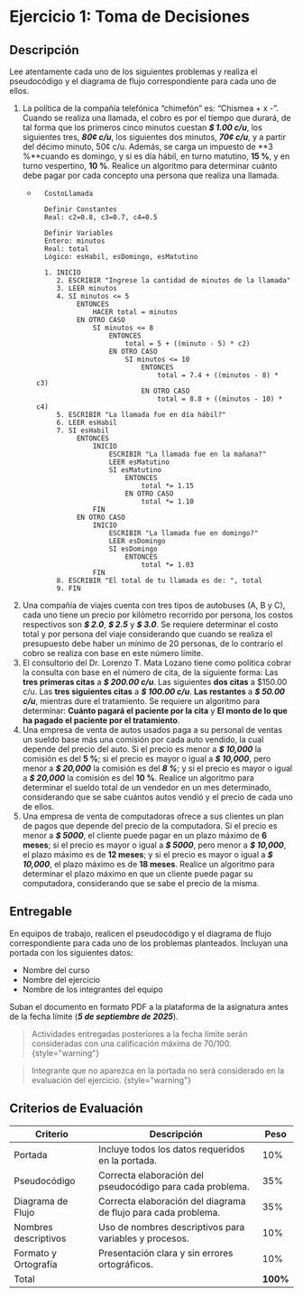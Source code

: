 # Ejercicio 1: Toma de Decisiones

## Descripción

Lee atentamente cada uno de los siguientes problemas y realiza el pseudocódigo y el diagrama de flujo correspondiente
para cada uno de ellos.

1. La política de la compañía telefónica “chimefón” es: “Chismea + x -”. Cuando se realiza una llamada, el cobro es por
   el tiempo que durará, de tal forma que los primeros cinco minutos cuestan **_$ 1.00 c/u_**, los siguientes tres,
   **_80¢ c/u_**, los siguientes dos minutos, **_70¢ c/u_**, y a partir del décimo minuto, 50¢ c/u. Además, se carga un
   impuesto de **3 %**cuando es domingo, y si es día hábil, en turno matutino, **15 %**, y en turno vespertino,
   **10 %**. Realice un algoritmo para determinar cuánto debe pagar por cada concepto una persona que realiza una
   llamada.
    * ```
        CostoLlamada

        Definir Constantes
        Real: c2=0.8, c3=0.7, c4=0.5
        
        Definir Variables
        Entero: minutos
        Real: total
        Lógico: esHabil, esDomingo, esMatutino
        
        1. INICIO
           2. ESCRIBIR "Ingrese la cantidad de minutos de la llamada"
           3. LEER minutos
           4. SI minutos <= 5
                ENTONCES
                    HACER total = minutos
                EN OTRO CASO
                    SI minutos <= 8
                        ENTONCES
                            total = 5 + ((minuto - 5) * c2)
                        EN OTRO CASO
                            SI minutos <= 10
                                ENTONCES
                                    total = 7.4 + ((minutos - 8) * c3)
                                EN OTRO CASO
                                    total = 8.8 + ((minutos - 10) * c4)
           5. ESCRIBIR "La llamada fue en día hábil?"
           6. LEER esHabil
           7. SI esHabil
                ENTONCES
                    INICIO
                        ESCRIBIR "La llamada fue en la mañana?"
                        LEER esMatutino
                        SI esMatutino
                            ENTONCES
                                total *= 1.15
                            EN OTRO CASO
                                total *= 1.10
                    FIN
                EN OTRO CASO
                    INICIO
                        ESCRIBIR "La llamada fue en domingo?"
                        LEER esDomingo
                        SI esDomingo
                            ENTONCES
                                total *= 1.03
                    FIN
           8. ESCRIBIR "El total de tu llamada es de: ", total
           9. FIN
      ```
2. Una compañía de viajes cuenta con tres tipos de autobuses (A, B y C), cada uno tiene un precio por kilómetro
   recorrido por persona, los costos respectivos son **_\$ 2.0_**, **_\$ 2.5_** y **_\$ 3.0_**. Se requiere determinar
   el costo total y por persona del viaje considerando que cuando se realiza el presupuesto debe haber un mínimo de 20
   personas, de lo contrario el cobro se realiza con base en este número límite.
3. El consultorio del Dr. Lorenzo T. Mata Lozano tiene como política cobrar la consulta con base en el número de cita,
   de la siguiente forma: Las **tres primeras citas** a _**\$ 200.00 c/u**_. Las siguientes **dos citas** a $150.00 c/u.
   Las **tres siguientes citas** a _**\$ 100.00 c/u**_. **Las restantes** a _**\$ 50.00 c/u**_, mientras dure el
   tratamiento. Se requiere un algoritmo para determinar: **Cuánto pagará el paciente por la cita** y **El monto de lo
   que ha pagado el paciente por el tratamiento**.
4. Una empresa de venta de autos usados paga a su personal de ventas un sueldo base más una comisión por cada auto
   vendido, la cual depende del precio del auto. Si el precio es menor a **_\$ 10,000_** la comisión es del **5 %**; si
   el precio es mayor o igual a **_\$ 10,000_**, pero menor a **_\$ 20,000_** la comisión es del **_8 %_**; y si el
   precio es mayor o igual a **_\$ 20,000_** la comisión es del **10 %**. Realice un algoritmo para determinar el sueldo
   total de un vendedor en un mes determinado,
   considerando que se sabe cuántos autos vendió y el precio de cada uno de ellos.
5. Una empresa de venta de computadoras ofrece a sus clientes un plan de pagos que depende del precio de la
   computadora. Si el precio es menor a **_\$ 5000_**, el cliente puede pagar en un plazo máximo de **6 meses**; si el
   precio es mayor o igual a **_\$ 5000_**, pero menor a **_\$ 10,000_**, el plazo máximo es de **12 meses**; y si el
   precio es mayor o igual a **_\$ 10,000_**, el plazo máximo es de **18 meses**. Realice un algoritmo para determinar
   el plazo máximo en que un cliente puede pagar su computadora, considerando que se sabe el precio de la misma.

## Entregable

En equipos de trabajo, realicen el pseudocódigo y el diagrama de flujo correspondiente para cada uno de los problemas
planteados. Incluyan una portada con los siguientes datos:

- Nombre del curso
- Nombre del ejercicio
- Nombre de los integrantes del equipo

Suban el documento en formato PDF a la plataforma de la asignatura antes de la fecha límite
(**_5 de septiembre de 2025_**).

> Actividades entregadas posteriores a la fecha límite serán consideradas con una calificación máxima de 70/100.
> {style="warning"}

> Integrante que no aparezca en la portada no será considerado en la evaluación del ejercicio.
> {style="warning"}

## Criterios de Evaluación

| Criterio             | Descripción                                                    | Peso     |
|----------------------|----------------------------------------------------------------|----------|
| Portada              | Incluye todos los datos requeridos en la portada.              | 10%      |
| Pseudocódigo         | Correcta elaboración del pseudocódigo para cada problema.      | 35%      | 
| Diagrama de Flujo    | Correcta elaboración del diagrama de flujo para cada problema. | 35%      |
| Nombres descriptivos | Uso de nombres descriptivos para variables y procesos.         | 10%      |
| Formato y Ortografía | Presentación clara y sin errores ortográficos.                 | 10%      |
| Total                |                                                                | **100%** |